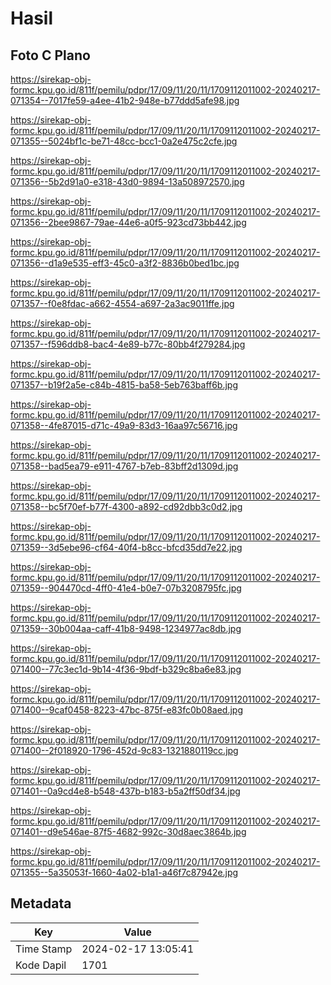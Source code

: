 # Hasil

## Foto C Plano

https://sirekap-obj-formc.kpu.go.id/811f/pemilu/pdpr/17/09/11/20/11/1709112011002-20240217-071354--7017fe59-a4ee-41b2-948e-b77ddd5afe98.jpg

https://sirekap-obj-formc.kpu.go.id/811f/pemilu/pdpr/17/09/11/20/11/1709112011002-20240217-071355--5024bf1c-be71-48cc-bcc1-0a2e475c2cfe.jpg

https://sirekap-obj-formc.kpu.go.id/811f/pemilu/pdpr/17/09/11/20/11/1709112011002-20240217-071356--5b2d91a0-e318-43d0-9894-13a508972570.jpg

https://sirekap-obj-formc.kpu.go.id/811f/pemilu/pdpr/17/09/11/20/11/1709112011002-20240217-071356--2bee9867-79ae-44e6-a0f5-923cd73bb442.jpg

https://sirekap-obj-formc.kpu.go.id/811f/pemilu/pdpr/17/09/11/20/11/1709112011002-20240217-071356--d1a9e535-eff3-45c0-a3f2-8836b0bed1bc.jpg

https://sirekap-obj-formc.kpu.go.id/811f/pemilu/pdpr/17/09/11/20/11/1709112011002-20240217-071357--f0e8fdac-a662-4554-a697-2a3ac9011ffe.jpg

https://sirekap-obj-formc.kpu.go.id/811f/pemilu/pdpr/17/09/11/20/11/1709112011002-20240217-071357--f596ddb8-bac4-4e89-b77c-80bb4f279284.jpg

https://sirekap-obj-formc.kpu.go.id/811f/pemilu/pdpr/17/09/11/20/11/1709112011002-20240217-071357--b19f2a5e-c84b-4815-ba58-5eb763baff6b.jpg

https://sirekap-obj-formc.kpu.go.id/811f/pemilu/pdpr/17/09/11/20/11/1709112011002-20240217-071358--4fe87015-d71c-49a9-83d3-16aa97c56716.jpg

https://sirekap-obj-formc.kpu.go.id/811f/pemilu/pdpr/17/09/11/20/11/1709112011002-20240217-071358--bad5ea79-e911-4767-b7eb-83bff2d1309d.jpg

https://sirekap-obj-formc.kpu.go.id/811f/pemilu/pdpr/17/09/11/20/11/1709112011002-20240217-071358--bc5f70ef-b77f-4300-a892-cd92dbb3c0d2.jpg

https://sirekap-obj-formc.kpu.go.id/811f/pemilu/pdpr/17/09/11/20/11/1709112011002-20240217-071359--3d5ebe96-cf64-40f4-b8cc-bfcd35dd7e22.jpg

https://sirekap-obj-formc.kpu.go.id/811f/pemilu/pdpr/17/09/11/20/11/1709112011002-20240217-071359--904470cd-4ff0-41e4-b0e7-07b3208795fc.jpg

https://sirekap-obj-formc.kpu.go.id/811f/pemilu/pdpr/17/09/11/20/11/1709112011002-20240217-071359--30b004aa-caff-41b8-9498-1234977ac8db.jpg

https://sirekap-obj-formc.kpu.go.id/811f/pemilu/pdpr/17/09/11/20/11/1709112011002-20240217-071400--77c3ec1d-9b14-4f36-9bdf-b329c8ba6e83.jpg

https://sirekap-obj-formc.kpu.go.id/811f/pemilu/pdpr/17/09/11/20/11/1709112011002-20240217-071400--9caf0458-8223-47bc-875f-e83fc0b08aed.jpg

https://sirekap-obj-formc.kpu.go.id/811f/pemilu/pdpr/17/09/11/20/11/1709112011002-20240217-071400--2f018920-1796-452d-9c83-1321880119cc.jpg

https://sirekap-obj-formc.kpu.go.id/811f/pemilu/pdpr/17/09/11/20/11/1709112011002-20240217-071401--0a9cd4e8-b548-437b-b183-b5a2ff50df34.jpg

https://sirekap-obj-formc.kpu.go.id/811f/pemilu/pdpr/17/09/11/20/11/1709112011002-20240217-071401--d9e546ae-87f5-4682-992c-30d8aec3864b.jpg

https://sirekap-obj-formc.kpu.go.id/811f/pemilu/pdpr/17/09/11/20/11/1709112011002-20240217-071355--5a35053f-1660-4a02-b1a1-a46f7c87942e.jpg


## Metadata

| Key        | Value               |
| ---------- | ------------------- |
| Time Stamp | 2024-02-17 13:05:41 |
| Kode Dapil | 1701                |



